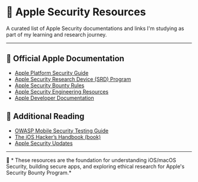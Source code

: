 # 🍏 Apple Security Resources

A curated list of Apple Security documentations and links I'm studying as part of my learning and research journey.

---

## 🔐 Official Apple Documentation

- [Apple Platform Security Guide](https://support.apple.com/guide/security/welcome/web)
- [Apple Security Research Device (SRD) Program](https://developer.apple.com/security-research-device/)
- [Apple Security Bounty Rules](https://developer.apple.com/security-bounty/)
- [Apple Security Engineering Resources](https://developer.apple.com/security/)
- [Apple Developer Documentation](https://developer.apple.com/documentation/)

## 🧠 Additional Reading

- [OWASP Mobile Security Testing Guide](https://owasp.org/www-project-mobile-security-testing-guide/)
- [The iOS Hacker’s Handbook (book)](https://www.wiley.com/en-us/The+iOS+Hacker%27s+Handbook-p-9781118204122)
- [Apple Security Updates](https://support.apple.com/en-us/HT201222)

---

📘 * These resources are the foundation for understanding iOS/macOS Security, building secure apps, and exploring ethical research for Apple's Security Bounty Program.*
